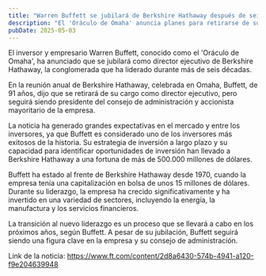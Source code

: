 ```yaml
---
title: "Warren Buffett se jubilará de Berkshire Hathaway después de seis décadas"
description: "El 'Oráculo de Omaha' anuncia planes para retirarse de su conglomerado expandido en la histórica reunión anual"
pubDate: 2025-05-03
---
```


El inversor y empresario Warren Buffett, conocido como el 'Oráculo de Omaha', ha anunciado que se jubilará como director ejecutivo de Berkshire Hathaway, la conglomerada que ha liderado durante más de seis décadas.

En la reunión anual de Berkshire Hathaway, celebrada en Omaha, Buffett, de 91 años, dijo que se retirará de su cargo como director ejecutivo, pero seguirá siendo presidente del consejo de administración y accionista mayoritario de la empresa.

La noticia ha generado grandes expectativas en el mercado y entre los inversores, ya que Buffett es considerado uno de los inversores más exitosos de la historia. Su estrategia de inversión a largo plazo y su capacidad para identificar oportunidades de inversión han llevado a Berkshire Hathaway a una fortuna de más de 500.000 millones de dólares.

Buffett ha estado al frente de Berkshire Hathaway desde 1970, cuando la empresa tenía una capitalización en bolsa de unos 15 millones de dólares. Durante su liderazgo, la empresa ha crecido significativamente y ha invertido en una variedad de sectores, incluyendo la energía, la manufactura y los servicios financieros.

La transición al nuevo liderazgo es un proceso que se llevará a cabo en los próximos años, según Buffett. A pesar de su jubilación, Buffett seguirá siendo una figura clave en la empresa y su consejo de administración.

Link de la noticia: https://www.ft.com/content/2d8a6430-574b-4941-a120-f9e204639948